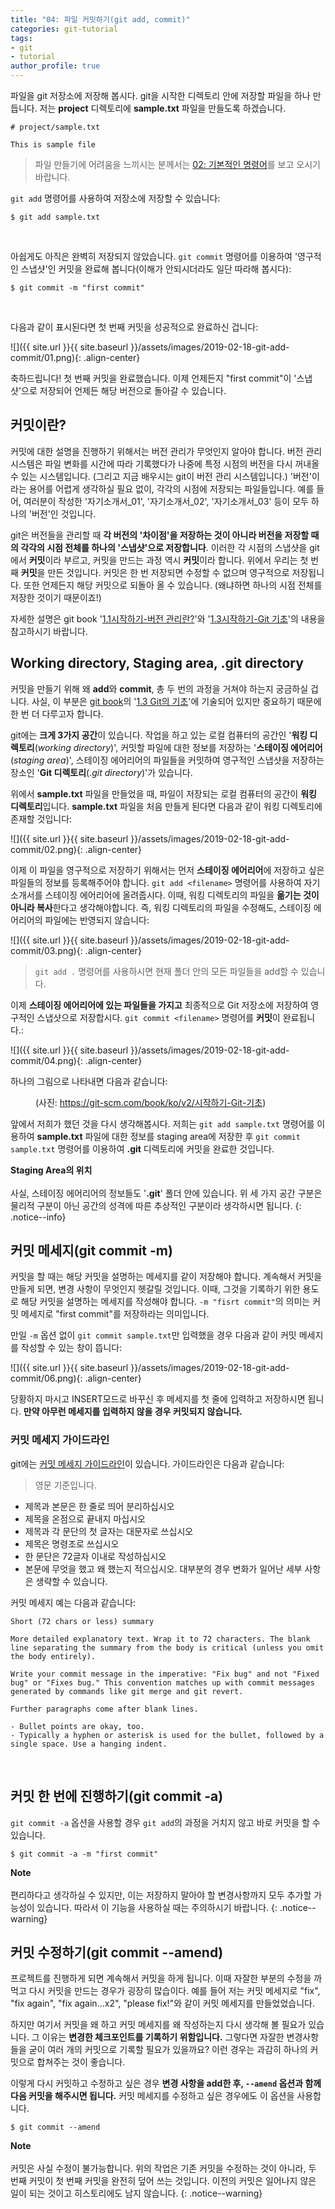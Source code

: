 ```yaml
---
title: "04: 파일 커밋하기(git add, commit)"
categories: git-tutorial
tags:
- git
- tutorial
author_profile: true
---
```

  
파일을 git 저장소에 저장해 봅시다. git을 시작한 디렉토리 안에 저장할 파일을 하나 만듭니다. 저는 **project** 디렉토리에 **sample.txt** 파일을 만들도록 하겠습니다.

    # project/sample.txt
    
    This is sample file


>  파일 만들기에 어려움을 느끼시는 분께서는 [02: 기본적인 명령어](https://seonkyukim.github.io/git-tutorial/basic-cmd/)를 보고 오시기 바랍니다.

`git add` 명령어를 사용하여 저장소에 저장할 수 있습니다:

``` 
$ git add sample.txt
```
<br>

아쉽게도 아직은 완벽히 저장되지 않았습니다. `git commit` 명령어를 이용하여 '영구적인 스냅샷'인 커밋을 완료해 봅니다(이해가 안되시더라도 일단 따라해 봅시다):

``` 
$ git commit -m "first commit"
```
<br>

다음과 같이 표시된다면 첫 번째 커밋을 성공적으로 완료하신 겁니다:

![]({{ site.url }}{{ site.baseurl }}/assets/images/2019-02-18-git-add-commit/01.png){: .align-center}

축하드립니다! 첫 번째 커밋을 완료했습니다. 이제 언제든지 "first commit"이 '스냅샷'으로 저장되어 언제든 해당 버전으로 돌아갈 수 있습니다.

## 커밋이란?

커밋에 대한 설명을 진행하기 위해서는 버전 관리가 무엇인지 알아야 합니다. 버전 관리 시스템은 파일 변화를 시간에 따라 기록했다가 나중에 특정 시점의 버전을 다시 꺼내올 수 있는 시스템입니다. (그리고 지금 배우시는 git이 버전 관리 시스템입니다.) '버전'이라는 용어를 어렵게 생각하실 필요 없이, 각각의 시점에 저장되는 파일들입니다. 예를 들어, 여러분이 작성한 '자기소개서_01', '자기소개서_02', '자기소개서_03' 등이 모두 하나의 '버전'인 것입니다.

git은 버전들을 관리할 때 **각 버전의 '차이점'을 저장하는 것이 아니라 버전을 저장할 때의 각각의 시점 전체를 하나의 '스냅샷'으로 저장합니다**. 이러한 각 시점의 스냅샷을 git에서 **커밋**이라 부르고, 커밋을 만드는 과정 역시 **커밋**이라 합니다. 위에서 우리는 첫 번째 **커밋**을 만든 것입니다. 커밋은 한 번 저장되면 수정할 수 없으며 영구적으로 저장됩니다. 또한 언제든지 해당 커밋으로 되돌아 올 수 있습니다. (왜냐하면 하나의 시점 전체를 저장한 것이기 때문이죠!) 

자세한 설명은 git book '[1.1시작하기-버전 관리란?](https://git-scm.com/book/ko/v2/%EC%8B%9C%EC%9E%91%ED%95%98%EA%B8%B0-%EB%B2%84%EC%A0%84-%EA%B4%80%EB%A6%AC%EB%9E%80%3F)'와 '[1.3시작하기-Git 기초](https://git-scm.com/book/ko/v2/%EC%8B%9C%EC%9E%91%ED%95%98%EA%B8%B0-Git-%EA%B8%B0%EC%B4%88)'의 내용을 참고하시기 바랍니다.



## Working directory, Staging area, .git directory


커밋을 만들기 위해 왜 **add**와 **commit**, 총 두 번의 과정을 거쳐야 하는지 궁금하실 겁니다. 사실, 이 부분은 [git book](https://git-scm.com/book/ko/v2)의 '[1.3 Git의 기초](https://git-scm.com/book/ko/v2/%EC%8B%9C%EC%9E%91%ED%95%98%EA%B8%B0-Git-%EA%B8%B0%EC%B4%88)'에 기술되어 있지만 중요하기 때문에 한 번 더 다루고자 합니다. 

git에는 **크게 3가지 공간**이 있습니다. 작업을 하고 있는 로컬 컴퓨터의 공간인 '**워킹 디렉토리**(*working directory*)', 커밋할 파일에 대한 정보를 저장하는 '**스테이징 에어리어**(*staging area*)', 스테이징 에어리어의 파일들을 커밋하여 영구적인 스냅샷을 저장하는 장소인 '**Git 디렉토리**(.*git directory*)'가 있습니다. 

위에서 **sample.txt** 파일을 만들었을 때, 파일이 저장되는 로컬 컴퓨터의 공간이 **워킹 디렉토리**입니다. **sample.txt** 파일을 처음 만들게 된다면 다음과 같이 워킹 디렉토리에 존재할 것입니다:

![]({{ site.url }}{{ site.baseurl }}/assets/images/2019-02-18-git-add-commit/02.png){: .align-center}

이제 이 파일을 영구적으로 저장하기 위해서는 먼저 **스테이징 에어리어**에 저장하고 싶은 파일들의 정보를 등록해주어야 합니다.  `git add <filename>` 명령어를 사용하여 자기소개서를 스테이징 에어리어에 올려줍시다. 이때, 워킹 디렉토리의 파일을 **옮기는 것이 아니라 복사**한다고 생각해야합니다. 즉, 워킹 디렉토리의 파일을 수정해도, 스테이징 에어리어의 파일에는 반영되지 않습니다:

![]({{ site.url }}{{ site.baseurl }}/assets/images/2019-02-18-git-add-commit/03.png){: .align-center}

>`git add .` 명령어를 사용하시면 현재 폴더 안의 모든 파일들을 add할 수 있습니다.

이제 **스테이징 에어리어에 있는 파일들을 가지고** 최종적으로 Git 저장소에 저장하여 영구적인 스냅샷으로 저장합시다. `git commit <filename>` 명령어를 **커밋**이 완료됩니다.:

![]({{ site.url }}{{ site.baseurl }}/assets/images/2019-02-18-git-add-commit/04.png){: .align-center}


하나의 그림으로 나타내면 다음과 같습니다:

<figure class="align-center">
<img src="{{ site.url }}{{ site.baseurl }}/assets/images/2019-02-18-git-add-commit/05.png" alt="">
<figcaption>(사진: <a href="https://git-scm.com/book/ko/v2/%EC%8B%9C%EC%9E%91%ED%95%98%EA%B8%B0-Git-%EA%B8%B0%EC%B4%88">https://git-scm.com/book/ko/v2/시작하기-Git-기초</a>)</figcaption>
</figure> 


앞에서 저희가 했던 것을 다시 생각해봅시다. 저희는  `git add sample.txt` 명령어를 이용하여 **sample.txt** 파일에 대한 정보를 staging area에 저장한 후 `git commit sample.txt` 명령어를 이용하여 **.git** 디렉토리에 커밋을 완료한 것입니다.

**Staging Area의 위치**<br><br>사실, 스테이징 에어리어의 정보들도 '**.git**' 폴더 안에 있습니다. 위 세 가지 공간 구분은 물리적 구분이 아닌 공간의 성격에 따른 추상적인 구분이라 생각하시면 됩니다.
{: .notice--info}


## 커밋 메세지(git commit -m)

커밋을 할 때는 해당 커밋을 설명하는 메세지를 같이 저장해야 합니다. 계속해서 커밋을 만들게 되면, 변경 사항이 무엇인지 헷갈릴 것입니다. 이때, 그것을 기록하기 위한 용도로 해당 커밋을 설명하는 메세지를 작성해야 합니다.   `-m "fisrt commit"`의 의미는 커밋 메세지로 "first commit"를 저장하라는 의미입니다.

만일 `-m` 옵션 없이 `git commit sample.txt`만 입력했을 경우 다음과 같이 커밋 메세지를 작성할 수 있는 창이 뜹니다:

![]({{ site.url }}{{ site.baseurl }}/assets/images/2019-02-18-git-add-commit/06.png){: .align-center}

당황하지 마시고 INSERT모드로 바꾸신 후 메세지를 첫 줄에 입력하고 저장하시면 됩니다. **만약 아무런 메세지를 입력하지 않을 경우 커밋되지 않습니다.**

### 커밋 메세지 가이드라인

git에는 [커밋 메세지 가이드라인](https://gist.github.com/robertpainsi/b632364184e70900af4ab688decf6f53)이 있습니다. 가이드라인은 다음과 같습니다:

>영문 기준입니다.

- 제목과 본문은 한 줄로 띄어 분리하십시오
- 제목을 온점으로 끝내지 마십시오
- 제목과 각 문단의 첫 글자는 대문자로 쓰십시오
- 제목은 명령조로 쓰십시오
- 한 문단은 72글자 이내로 작성하십시오
- 본문에 무엇을 했고 왜 했는지 적으십시오. 대부분의 경우 변화가 일어난 세부 사항은 생략할 수 있습니다.

커밋 메세지 예는 다음과 같습니다:

```
Short (72 chars or less) summary

More detailed explanatory text. Wrap it to 72 characters. The blank
line separating the summary from the body is critical (unless you omit
the body entirely).

Write your commit message in the imperative: "Fix bug" and not "Fixed
bug" or "Fixes bug." This convention matches up with commit messages
generated by commands like git merge and git revert.

Further paragraphs come after blank lines.

- Bullet points are okay, too.
- Typically a hyphen or asterisk is used for the bullet, followed by a
single space. Use a hanging indent.
```
<br>


## 커밋 한 번에 진행하기(git commit -a)

`git commit -a` 옵션을 사용할 경우 `git add`의 과정을 거치지 않고 바로 커밋을 할 수 있습니다. 

``` 
$ git commit -a -m "first commit"
```

**Note**<br><br>편리하다고 생각하실 수 있지만, 이는 저장하지 말아야 할 변경사항까지 모두 추가할 가능성이 있습니다. 따라서 이 기능을 사용하실 때는 주의하시기 바랍니다. 
{: .notice--warning}


## 커밋 수정하기(git commit --amend)

프로젝트를 진행하게 되면 계속해서 커밋을 하게 됩니다. 이때 자잘한 부분의 수정을 까먹고 다시 커밋을 만드는 경우가 굉장히 많습이다. 예를 들어 저는 커밋 메세지로 "fix", "fix again", "fix again...x2", "please fix!"와 같이 커밋 메세지를 만들었었습니다. 

하지만 여기서 커밋을 왜 하고 커밋 메세지를 왜 작성하는지 다시 생각해 볼 필요가 있습니다. 그 이유는 **변경한 체크포인트를 기록하기 위함입니다.** 그렇다면 자잘한 변경사항들을 굳이 여러 개의 커밋으로 기록할 필요가 있을까요? 이런 경우는 과감히 하나의 커밋으로 합쳐주는 것이 좋습니다.

이렇게 다시 커밋하고 수정하고 싶은 경우 **변경 사항을 add한 후, `--amend` 옵션과 함께 다음 커밋을 해주시면 됩니다.** 커밋 메세지를 수정하고 싶은 경우에도 이 옵션을 사용합니다.

``` 
$ git commit --amend
```


**Note**<br><br>커밋은 사실 수정이 불가능합니다. 위의 작업은 기존 커밋을 수정하는 것이 아니라, 두 번째 커밋이 첫 번째 커밋을 완전히 덮어 쓰는 것입니다. 이전의 커밋은 일어나지 않은 일이 되는 것이고 히스토리에도 남지 않습니다.
{: .notice--warning}

